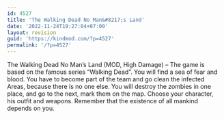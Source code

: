 ```yaml
---
id: 4527
title: 'The Walking Dead No Man&#8217;s Land'
date: '2022-11-24T19:27:04+07:00'
layout: revision
guid: 'https://kindmod.com/?p=4527'
permalink: '/?p=4527'
---
```


The Walking Dead No Man’s Land (MOD, High Damage) – The game is based on the famous series “Walking Dead”. You will find a sea of fear and blood. You have to become part of the team and go clean the infected Areas, because there is no one else. You will destroy the zombies in one place, and go to the next, mark them on the map. Choose your character, his outfit and weapons. Remember that the existence of all mankind depends on you.